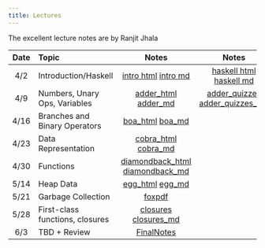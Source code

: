 ```yaml
---
title: Lectures
---
```



The excellent lecture notes are by Ranjit Jhala

| Date       | Topic                              | Notes                  |  Notes      |  Code          |
|:----------:|:-----------------------------------|:----------------------:|:-----------:|:--------------:|
| 4/2        | Introduction/Haskell            | [intro html][lec1] [intro md][md1] | [haskell html][lec2] [haskell md][md2]           | [code][cod1] [sat][sat]    |
| 4/9        | Numbers, Unary Ops, Variables      | [adder_html][lec3] [adder_md][md3]   | [adder_quizzes][lec3b] [adder_quizzes_md][md3b]             |                |
| 4/16       | Branches and Binary Operators      | [boa_html][lec4] [boa_md][md4] |     |                |
| 4/23       | Data Representation                | [cobra_html][lec5] [cobra_md][md5]|             |                |
| 4/30       | Functions                          | [diamondback_html][lec6] [diamondback_md][md6]|                |
| 5/14       | Heap Data           | [egg_html][lec7] [egg_md][md7] |             |                |
| 5/21       | Garbage Collection                           | [foxpdf]           |             |                |
| 5/28       | First-class functions, closures         | [closures][closures] [closures_md][closures_md]                        |             |                |
| 6/3       | TBD + Review         | [FinalNotes][FinalNotes]                        |             |                |


[lec1]: lectures/01-introduction.html
[md1]: http://github.com/ucsd-cse131-sp19/web/blob/master/lectures/01-introduction.md

[lec2]: lectures/02-haskell.html
[md2]: http://github.com/ucsd-cse131-sp19/web/blob/master/lectures/02-haskell.md

[lec3]: lectures/03-adder.html
[md3]: http://github.com/ucsd-cse131-sp19/web/blob/master/lectures/03-adder.md

[lec4]: lectures/04-boa.html
[md4]: http://github.com/ucsd-cse131-sp19/web/blob/master/lectures/04-boa.md

[lec5]: lectures/05-cobra.html
[md5]: http://github.com/ucsd-cse131-sp19/web/blob/master/lectures/05-cobra.md

[lec6]: lectures/06-diamond.html
[md6]: http://github.com/ucsd-cse131-sp19/web/blob/master/lectures/06-diamond.md

[lec7]: lectures/07-egg-eater.html
[md7]: http://github.com/ucsd-cse131-sp19/web/blob/master/lectures/07-egg-eater.md

[lec3b]: lectures/03-adder-quizzes.html
[md3b]: http://github.com/ucsd-cse131-sp19/web/blob/master/lectures/03-adder-quizzes.md

[foxpdf]: static/img/fox-notes.pdf
[FinalNotes]: static/img/FinalNotes.pdf

[closures]: lectures/08-fer-de-lance.html
[closures_md]: http://github.com/ucsd-cse131-sp19/web/blob/master/lectures/08-fer-de-lance.md

[cod1]: static/hs/lecture1.hs
[sat]: static/hs/sat.hs
